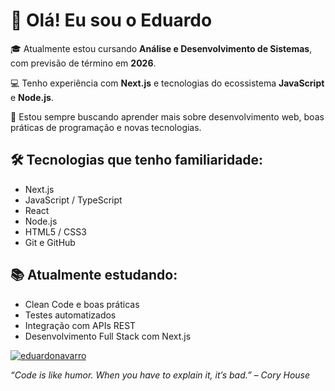 # 👋 Olá! Eu sou o Eduardo

🎓 Atualmente estou cursando **Análise e Desenvolvimento de Sistemas**, com previsão de término em **2026**.

💻 Tenho experiência com **Next.js** e tecnologias do ecossistema **JavaScript** e **Node.js**.

🚀 Estou sempre buscando aprender mais sobre desenvolvimento web, boas práticas de programação e novas tecnologias.

## 🛠️ Tecnologias que tenho familiaridade:
- Next.js
- JavaScript / TypeScript
- React
- Node.js
- HTML5 / CSS3
- Git e GitHub

## 📚 Atualmente estudando:
- Clean Code e boas práticas
- Testes automatizados
- Integração com APIs REST
- Desenvolvimento Full Stack com Next.js

[![eduardonavarro](https://github-readme-stats.vercel.app/api/top-langs/?username=eduardoNavarroXD&hide=html&title_color=783c00&text_color=af552e&bg_color=f8efd4)](https://github.com/anuraghazra/github-readme-stats)


*“Code is like humor. When you have to explain it, it’s bad.” – Cory House*

